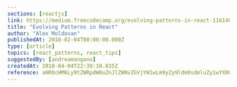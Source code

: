 ```yaml
---
sections: [reactjs]
link: https://medium.freecodecamp.org/evolving-patterns-in-react-116140e5fe8f
title: "Evolving Patterns in React"
author: "Alex Moldovan"
publishedAt: 2018-02-04T00:00:00.000Z
type: [article]
topics: [react_patterns, react_tips]
suggestedBy: [andreamangano]
createdAt: 2018-04-04T22:38:10.835Z
reference: aHR0cHM6Ly9tZWRpdW0uZnJlZWNvZGVjYW1wLm9yZy9ldm9sdmluZy1wYXR0ZXJucy1pbi1yZWFjdC0xMTYxNDBlNWZlOGY
---
```

